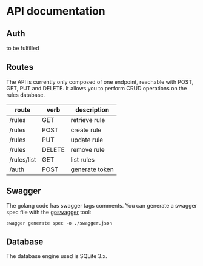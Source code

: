 # API documentation

## Auth
to be fulfilled


## Routes
The API is currently only composed of one endpoint, reachable with POST, GET, PUT and DELETE.
It allows you to perform CRUD operations on the rules database.

| route       | verb   | description   |
|-------------|--------|---------------|
| /rules      | GET    | retrieve rule |
| /rules      | POST   | create rule   |
| /rules      | PUT    | update rule   |
| /rules      | DELETE | remove rule   |
| /rules/list | GET    | list rules    |
| /auth       | POST   | generate token|


## Swagger
The golang code has swagger tags comments. You can generate a swagger spec file with the [goswagger](https://goswagger.io/) tool:
```shell script
swagger generate spec -o ./swagger.json
```

## Database
The database engine used is SQLite 3.x.
 